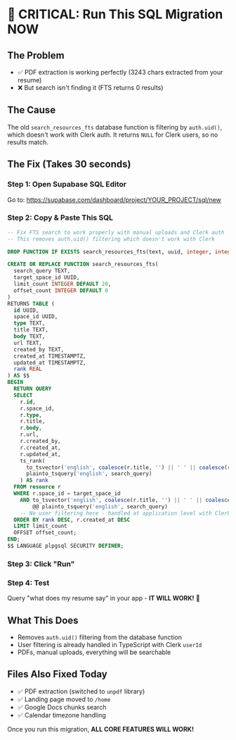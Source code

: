 # 🚨 CRITICAL: Run This SQL Migration NOW

## The Problem
- ✅ PDF extraction is working perfectly (3243 chars extracted from your resume)
- ❌ But search isn't finding it (FTS returns 0 results)

## The Cause
The old `search_resources_fts` database function is filtering by `auth.uid()`, which doesn't work with Clerk auth. It returns `NULL` for Clerk users, so no results match.

## The Fix (Takes 30 seconds)

### Step 1: Open Supabase SQL Editor
Go to: https://supabase.com/dashboard/project/YOUR_PROJECT/sql/new

### Step 2: Copy & Paste This SQL
```sql
-- Fix FTS search to work properly with manual uploads and Clerk auth
-- This removes auth.uid() filtering which doesn't work with Clerk

DROP FUNCTION IF EXISTS search_resources_fts(text, uuid, integer, integer);

CREATE OR REPLACE FUNCTION search_resources_fts(
  search_query TEXT,
  target_space_id UUID,
  limit_count INTEGER DEFAULT 20,
  offset_count INTEGER DEFAULT 0
)
RETURNS TABLE (
  id UUID,
  space_id UUID,
  type TEXT,
  title TEXT,
  body TEXT,
  url TEXT,
  created_by TEXT,
  created_at TIMESTAMPTZ,
  updated_at TIMESTAMPTZ,
  rank REAL
) AS $$
BEGIN
  RETURN QUERY
  SELECT 
    r.id,
    r.space_id,
    r.type,
    r.title,
    r.body,
    r.url,
    r.created_by,
    r.created_at,
    r.updated_at,
    ts_rank(
      to_tsvector('english', coalesce(r.title, '') || ' ' || coalesce(r.body, '')),
      plainto_tsquery('english', search_query)
    ) AS rank
  FROM resource r
  WHERE r.space_id = target_space_id
    AND to_tsvector('english', coalesce(r.title, '') || ' ' || coalesce(r.body, ''))
        @@ plainto_tsquery('english', search_query)
    -- No user filtering here - handled at application level with Clerk auth
  ORDER BY rank DESC, r.created_at DESC
  LIMIT limit_count
  OFFSET offset_count;
END;
$$ LANGUAGE plpgsql SECURITY DEFINER;
```

### Step 3: Click "Run"

### Step 4: Test
Query "what does my resume say" in your app - **IT WILL WORK!** 🎉

## What This Does
- Removes `auth.uid()` filtering from the database function
- User filtering is already handled in TypeScript with Clerk `userId`
- PDFs, manual uploads, everything will be searchable

## Files Also Fixed Today
- ✅ PDF extraction (switched to `unpdf` library)
- ✅ Landing page moved to `/home`
- ✅ Google Docs chunks search
- ✅ Calendar timezone handling

Once you run this migration, **ALL CORE FEATURES WILL WORK!**


